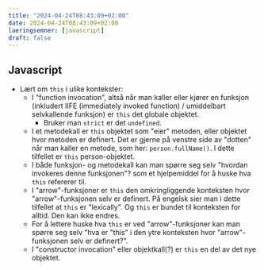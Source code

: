 ```yaml
---
title: "2024-04-24T08:43:09+02:00"
date: 2024-04-24T08:43:09+02:00
laeringsemner: [javascript]
draft: false
---
```


## Javascript

* Lært om `this` i ulike kontekster:
    * I "function invocation", altså når man kaller eller kjører en funksjon (inkludert IIFE (immediately invoked function) / umiddelbart selvkallende funksjon) er `this` det globale objektet.
        * Bruker man `strict` er det `undefined`.
    * I et metodekall er `this` objektet som "eier" metoden, eller objektet hvor metoden er definert. Det er gjerne på venstre side av "dotten" når man kaller en metode, som her: `person.fullName()`. I dette tilfellet er `this` person-objektet.
    * I både funksjon- og metodekall kan man spørre seg selv "hvordan invokeres denne funksjonen"? som et hjelpemiddel for å huske hva `this` refererer til.
    * I "arrow"-funksjoner er `this` den omkringliggende konteksten hvor "arrow"-funksjonen selv er definert. På engelsk sier man i dette tilfellet at `this` er "lexically". Og `this` er bundet til konteksten for alltid. Den kan ikke endres.
    * For å lettere huske hva `this` er ved "arrow"-funksjoner kan man spørre seg selv "hva er "this" i den ytre konteksten hvor "arrow"-funksjonen selv er definert?".
    * I "constructor invocation" eller objektkall(?) er `this` en del av det nye objektet.


